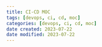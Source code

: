 ```yaml
---
title: CI-CD MOC
tags: [devops, ci, cd, moc]
categories: [devops, ci, cd, moc]
date created: 2023-07-22
date modified: 2023-07-22
---
```

